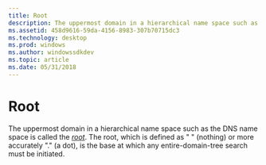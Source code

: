 ```yaml
---
title: Root
description: The uppermost domain in a hierarchical name space such as the DNS name space is called the root. The root, which is defined as \ 0034; \ 0034; (nothing) or more accurately \ 0034;. \ 0034; (a dot), is the base at which any entire-domain-tree search must be initiated.
ms.assetid: 458d9616-59da-4156-8983-307b70715dc3
ms.technology: desktop
ms.prod: windows
ms.author: windowssdkdev
ms.topic: article
ms.date: 05/31/2018
---
```


# Root

The uppermost domain in a hierarchical name space such as the DNS name space is called the [*root*](r-gly.md#-dns-root-gly). The root, which is defined as " " (nothing) or more accurately "." (a dot), is the base at which any entire-domain-tree search must be initiated.

 

 




